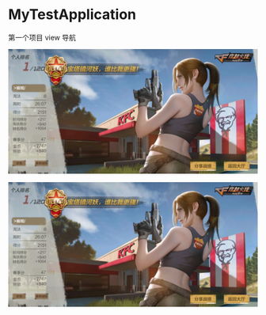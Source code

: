 # MyTestApplication
第一个项目
view 导航

![图片描述](https://github.com/jet-yu/MyTestApplication/raw/master/app/src/main/res/raw/screenshot_20180107_132635.jpg)

![海合会](https://github.com/jet-yu/MyTestApplication/blob/master/app/src/main/res/raw/screenshot_20180107_132635.jpg)





